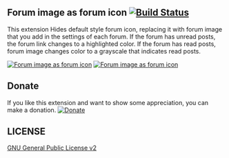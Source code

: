 ## Forum image as forum icon [![Build Status](https://travis-ci.org/vinny/forum-image-as-forum-icon.svg?branch=master)](https://travis-ci.org/vinny/forum-image-as-forum-icon)

This extension Hides default style forum icon, replacing it with forum image that you add in the settings of each forum. If the forum has unread posts, the forum link changes to a highlighted color. If the forum has read posts, forum image changes color to a grayscale that indicates read posts. 

[![Forum image as forum icon](http://i.imgur.com/0S7LrPcb.png)](http://i.imgur.com/0S7LrPc.png) [![Forum image as forum icon](http://i.imgur.com/BFSqiZlb.png)](http://i.imgur.com/BFSqiZl.png)



## Donate
 If you like this extension and want to show some appreciation, you can make a donation.
[![Donate](https://www.paypalobjects.com/en_US/i/btn/btn_donateCC_LG.gif)](https://www.paypal.com/cgi-bin/webscr?cmd=_s-xclick&hosted_button_id=JWB6R5RMVQTT8)


## LICENSE

[GNU General Public License v2](http://opensource.org/licenses/gpl-2.0.php)
